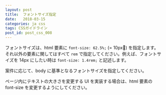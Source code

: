 ```yaml
---
layout: post
title:  フォントサイズ指定
date:   2018-03-15
categories: ja css
tags: CSSガイドライン
post_id: post_css_008
---
```


フォントサイズは、html 要素に `font-size: 62.5%;` (= 10px) を指定します。それ以外の要素に関してはすべて `rem` で指定してください。例えば、フォントサイズを 14px にしたい時は `font-size: 1.4rem;` と記述します。

案件に応じて、body に基準となるフォントサイズを指定してください。

ページ内にテキストの大きさを変更する UI を実装する場合は、html 要素の font-size を変更するようにしてください。

